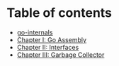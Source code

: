 # Table of contents

* [go-internals](README.md)
* [Chapter I: Go Assembly](chapter1_assembly_primer.md)
* [Chapter II: Interfaces](chapter2_interfaces.md)
* [Chapter III: Garbage Collector](chapter3_garbage_collector.md)


